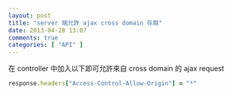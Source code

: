 ```yaml
---
layout: post
title: "server 端允許 ajax cross domain 存取"
date: 2013-04-28 13:07
comments: true
categories: [ "API" ]
---
```


在 controller 中加入以下即可允許來自 cross domain 的 ajax request

```ruby
response.headers["Access-Control-Allow-Origin"] = "*"
```